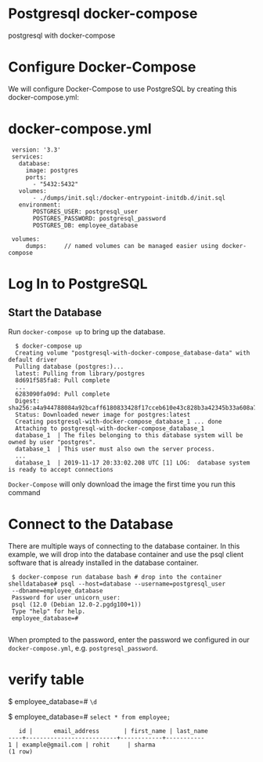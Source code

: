 # Postgresql docker-compose
 postgresql with docker-compose

# Configure Docker-Compose

 We will configure Docker-Compose to use PostgreSQL by creating this docker-compose.yml:

# docker-compose.yml
```
 version: '3.3'
 services:
   database:
     image: postgres
     ports:
       - "5432:5432"
   volumes:
       - ./dumps/init.sql:/docker-entrypoint-initdb.d/init.sql
   environment:    
       POSTGRES_USER: postgresql_user
       POSTGRES_PASSWORD: postgresql_password
       POSTGRES_DB: employee_database

 volumes:
     dumps:     // named volumes can be managed easier using docker-compose
```
# Log In to PostgreSQL

## Start the Database
  Run `docker-compose up` to bring up the database.
```
  $ docker-compose up                             
  Creating volume "postgresql-with-docker-compose_database-data" with default driver
  Pulling database (postgres:)...
  latest: Pulling from library/postgres
  8d691f585fa8: Pull complete
  ...                                                                             
  6283090fa09d: Pull complete
  Digest: sha256:a4a944788084a92bcaff6180833428f17cceb610e43c828b3a42345b33a608a7                                                                                                                                     
  Status: Downloaded newer image for postgres:latest                                                        
  Creating postgresql-with-docker-compose_database_1 ... done                                  
  Attaching to postgresql-with-docker-compose_database_1                                                                                                                                                              
  database_1  | The files belonging to this database system will be owned by user "postgres".                                                                                                                         
  database_1  | This user must also own the server process.
  ...
  database_1  | 2019-11-17 20:33:02.208 UTC [1] LOG:  database system is ready to accept connections
  ```
 `Docker-Compose` will only download the image the first time you run this command
 
# Connect to the Database

 There are multiple ways of connecting to the database container. In this example, we will drop into the database container
 and use the psql client software that is already installed in the database container.

```
 $ docker-compose run database bash # drop into the container shelldatabase# psql --host=database --username=postgresql_user
 --dbname=employee_database
 Password for user unicorn_user: 
 psql (12.0 (Debian 12.0-2.pgdg100+1))
 Type "help" for help.
 employee_database=#
 
```

 When prompted to the password, enter the password we configured in our `docker-compose.yml`, e.g. `postgresql_password`.
 
 
 # verify table
  $ employee_database=# `\d`
  
  $ employee_database=# `select * from employee;`
  ```
     id |      email_address       | first_name | last_name 
----+--------------------------+------------+-----------
  1 | example@gmail.com | rohit     | sharma
(1 row)

  
  ```
  
 

  
  
  
  
  
  
